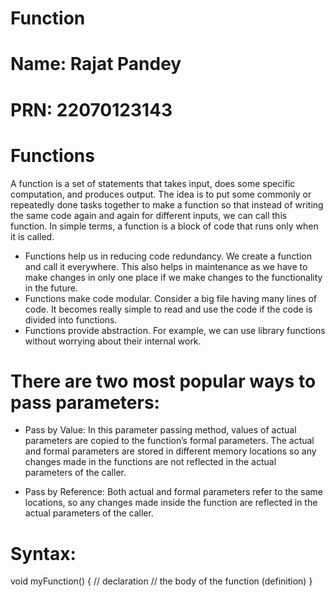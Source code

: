 # Function
# Name: Rajat Pandey
# PRN: 22070123143

# Functions
A function is a set of statements that takes input, does some specific computation, and produces output. 
The idea is to put some commonly or repeatedly done tasks together to make a function so that instead of writing the same code again and again 
for different inputs, we can call this function.
In simple terms, a function is a block of code that runs only when it is called.
* Functions help us in reducing code redundancy. We create a function and call it everywhere. This also helps in maintenance as we have to make changes in only one place if we make changes to the functionality in the future.
* Functions make code modular. Consider a big file having many lines of code. It becomes really simple to read and use the code  if the code is divided into functions.
* Functions provide abstraction. For example, we can use library functions without worrying about their internal work.

# There are two most popular ways to pass parameters:

* Pass by Value: In this parameter passing method, values of actual parameters are copied to the function’s formal parameters. The actual and formal parameters are stored in different memory locations so any changes made in the functions are not reflected in the actual parameters of the caller. 
 
* Pass by Reference: Both actual and formal parameters refer to the same locations, so any changes made inside the function are reflected in the actual parameters of the caller.

# Syntax: 
void myFunction() { // declaration
  // the body of the function (definition)
}
